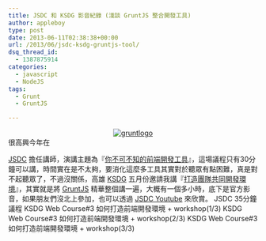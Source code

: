 ```yaml
---
title: JSDC 和 KSDG 影音紀錄 (淺談 GruntJS 整合開發工具)
author: appleboy
type: post
date: 2013-06-11T02:38:38+00:00
url: /2013/06/jsdc-ksdg-gruntjs-tool/
dsq_thread_id:
  - 1387875914
categories:
  - javascript
  - NodeJS
tags:
  - Grunt
  - GruntJS

---
```

<div style="margin: 0 auto; text-align: center;">
  <a title="gruntlogo by appleboy46, on Flickr" href="https://www.flickr.com/photos/appleboy/8591850168/"><img alt="gruntlogo" src="https://i2.wp.com/farm9.staticflickr.com/8244/8591850168_ca0e125ffa_n.jpg?resize=200%2C200&#038;ssl=1" data-recalc-dims="1" /></a>
</div> 很高興今年在 

<a href="http://jsdc.tw/2013/" target="_blank">JSDC</a> 擔任講師，演講主題為『<a href="http://blog.wu-boy.com/2013/05/2013-javascript-conference-front-tool-grunt-js/" target="_blank">你不可不知的前端開發工具</a>』，這場議程只有30分鐘可以講，時間實在是不太夠，要消化這麼多工具其實對於聽眾有點困難，真是對不起聽眾了，不過沒關係，高雄 <a href="https://www.facebook.com/groups/KSDGroup" target="_blank">KSDG</a> 五月份邀請我講『<a href="http://blog.wu-boy.com/2013/05/how-to-integrate-front-end-tools-via-gruntjs/" target="_blank">打造團隊共同開發環境</a>』，其實就是將 <a href="http://gruntjs.com/" target="_blank">GruntJS</a> 精華整個講一遍，大概有一個多小時，底下是官方影音，如果朋友們沒北上參加，也可以透過 <a href="http://www.youtube.com/user/JSDCTW/videos" target="_blank">JSDC Youtube</a> 來欣賞。 JSDC 35分鐘議程 <!--more--> KSDG Web Course#3 如何打造前端開發環境 + workshop(1/3) KSDG Web Course#3 如何打造前端開發環境 + workshop(2/3) KSDG Web Course#3 如何打造前端開發環境 + workshop(3/3)